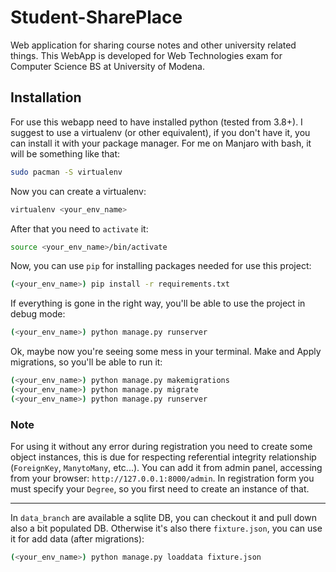 # Student-SharePlace
Web application for sharing course notes and other university related things.
This WebApp is developed for Web Technologies exam for Computer Science BS at University of Modena.

## Installation
For use this webapp need to have installed python (tested from 3.8+).
I suggest to use a virtualenv (or other equivalent), if you don't have it, you can install it with your package manager.
For me on Manjaro with bash, it will be something like that:
```bash
sudo pacman -S virtualenv
```
Now you can create a virtualenv:
```bash
virtualenv <your_env_name>
```
After that you need to ```activate``` it:
```bash
source <your_env_name>/bin/activate
```
Now, you can use ```pip``` for installing packages needed for use this project:

```bash
(<your_env_name>) pip install -r requirements.txt
```

If everything is gone in the right way, you'll be able to use the project in debug mode:
```bash
(<your_env_name>) python manage.py runserver
```
Ok, maybe now you're seeing some mess in your terminal.
Make and Apply migrations, so you'll be able to run it:
```bash
(<your_env_name>) python manage.py makemigrations
(<your_env_name>) python manage.py migrate
(<your_env_name>) python manage.py runserver
```
### Note
For using it without any error during registration you need to create some object instances, this is due for respecting referential integrity relationship (```ForeignKey```, ```ManytoMany```, etc...).
You can add it from admin panel, accessing from your browser: ```http://127.0.0.1:8000/admin```.
In registration form you must specify your ```Degree```, so you first need to create an instance of that.
***
In ```data_branch``` are available a sqlite DB, you can checkout it and pull down also a bit populated DB.
Otherwise it's also there ```fixture.json```, you can use it for add data (after migrations):
```bash
(<your_env_name>) python manage.py loaddata fixture.json
```
